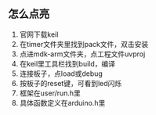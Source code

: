## 怎么点亮
1. 官网下载keil
2. 在timer文件夹里找到pack文件，双击安装
3. 点进mdk-arm文件夹，点工程文件uvproj
4. 在keil里工具栏找到build，编译
5. 连接板子，点load或debug
6. 按板子的reset键，可看到led闪烁
7. 框架在user/run.h里
8. 具体函数定义在arduino.h里
